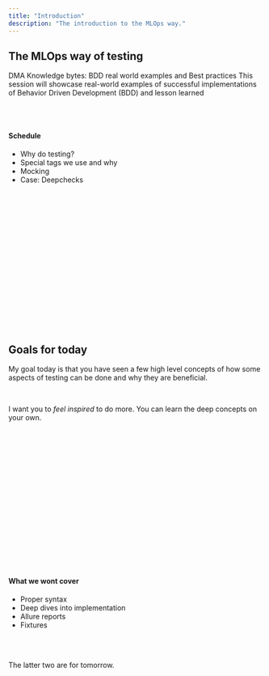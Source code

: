 ```yaml
---
title: "Introduction"
description: "The introduction to the MLOps way."
---
```


## The MLOps way of testing

DMA Knowledge bytes: BDD real world examples and Best practices
This session will showcase real-world examples of successful implementations of Behavior Driven Development (BDD) and lesson learned

<br />
<br />

#### **Schedule**

- Why do testing?
- Special tags we use and why
- Mocking
- Case: Deepchecks

<br />
<br />
<br />
<br />
<br />
<br />
<br />
<br />
<br />
<br />
<br />
<br />
<br />
<br />
<br />
<br />

## Goals for today

My goal today is that you have seen a few high level concepts of how some aspects of testing can be done and why they are beneficial.

<br />

I want you to _feel inspired_ to do more. You can learn the deep concepts on your own.

<br />
<br />
<br />
<br />
<br />
<br />
<br />
<br />
<br />
<br />
<br />
<br />
<br />
<br />
<br />
<br />

#### **What we wont cover**

- Proper syntax
- Deep dives into implementation
- Allure reports
- Fixtures

<br />
<br />

The latter two are for tomorrow.

<br />
<br />
<br />
<br />
<br />
<br />
<br />
<br />
<br />
<br />
<br />
<br />
<br />
<br />
<br />
<br />
